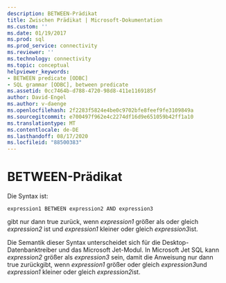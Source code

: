 ```yaml
---
description: BETWEEN-Prädikat
title: Zwischen Prädikat | Microsoft-Dokumentation
ms.custom: ''
ms.date: 01/19/2017
ms.prod: sql
ms.prod_service: connectivity
ms.reviewer: ''
ms.technology: connectivity
ms.topic: conceptual
helpviewer_keywords:
- BETWEEN predicate [ODBC]
- SQL grammar [ODBC], between predicate
ms.assetid: 0cc7464b-d788-4720-98d8-411e1169185f
author: David-Engel
ms.author: v-daenge
ms.openlocfilehash: 2f2283f5824e4be0c9702bfe8feef9fe3109849a
ms.sourcegitcommit: e700497f962e4c2274df16d9e651059b42ff1a10
ms.translationtype: MT
ms.contentlocale: de-DE
ms.lasthandoff: 08/17/2020
ms.locfileid: "88500383"
---
```

# <a name="between-predicate"></a>BETWEEN-Prädikat
Die Syntax ist:  
  
```  
expression1 BETWEEN expression2 AND expression3  
```  
  
 gibt nur dann true zurück, wenn *expression1* größer als oder gleich *expression2* ist und *expression1* kleiner oder gleich *expression3*ist.  
  
 Die Semantik dieser Syntax unterscheidet sich für die Desktop-Datenbanktreiber und das Microsoft Jet-Modul. In Microsoft Jet SQL kann *expression2* größer als *expression3* sein, damit die Anweisung nur dann true zurückgibt, wenn *expression1* größer oder gleich *expression3*und *expression1* kleiner oder gleich *expression2*ist.
